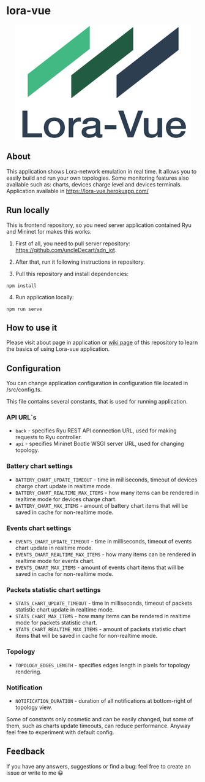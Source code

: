 # lora-vue
<p align="center">
  <img alt="Lora-vue Logo" width="460" height="300" src="/src/assets/main-logo.svg">
</p>

## About

This application shows Lora-network emulation in real time. 
It allows you to easily build and run your own topologies. 
Some monitoring features also available such as: charts, devices charge level and devices terminals.
Application available in https://lora-vue.herokuapp.com/

## Run locally

This is frontend repository, so you need server application contained Ryu and Mininet for makes this works.

1) First of all, you need to pull server repository: https://github.com/uncleDecart/sdn_iot.

2) After that, run it following instructions in repository.

3) Pull this repository and install dependencies:
```
npm install
```
4) Run application locally:
```
npm run serve
```

## How to use it
Please visit about page in application or [wiki page](https://github.com/Komaricus/lora-vue/wiki) of this repository to learn the basics of using Lora-vue application.

## Configuration

You can change application configuration in configuration file located in /src/config.ts.

This file contains several constants, that is used for running application.

### API URL`s
* ```back``` - specifies Ryu REST API connection URL, used for making requests to Ryu controller.
* ```api``` - specifies Mininet Bootle WSGI server URL, used for changing topology.

### Battery chart settings
* ```BATTERY_CHART_UPDATE_TIMEOUT``` - time in milliseconds, timeout of devices charge chart update in realtime mode.
* ```BATTERY_CHART_REALTIME_MAX_ITEMS``` - how many items can be rendered in realtime mode for devices charge chart.
* ```BATTERY_CHART_MAX_ITEMS``` - amount of battery chart items that will be saved in cache for non-realtime mode.

### Events chart settings
* ```EVENTS_CHART_UPDATE_TIMEOUT``` - time in milliseconds, timeout of events chart update in realtime mode.
* ```EVENTS_CHART_REALTIME_MAX_ITEMS``` - how many items can be rendered in realtime mode for events chart.
* ```EVENTS_CHART_MAX_ITEMS``` - amount of events chart items that will be saved in cache for non-realtime mode.

### Packets statistic chart settings
* ```STATS_CHART_UPDATE_TIMEOUT``` - time in milliseconds, timeout of packets statistic chart update in realtime mode.
* ```STATS_CHART_MAX_ITEMS``` - how many items can be rendered in realtime mode for packets statistic chart.
* ```STATS_CHART_REALTIME_MAX_ITEMS``` - amount of packets statistic chart items that will be saved in cache for non-realtime mode.

### Topology
* ```TOPOLOGY_EDGES_LENGTH``` - specifies edges length in pixels for topology rendering.

### Notification
* ```NOTIFICATION_DURATION``` - duration of all notifications at bottom-right of topology view.

Some of constants only cosmetic and can be easily changed, but some of them, such as charts update timeouts, can reduce performance. 
Anyway feel free to experiment with default config.

## Feedback
If you have any answers, suggestions or find a bug: feel free to create an issue or write to me 😀